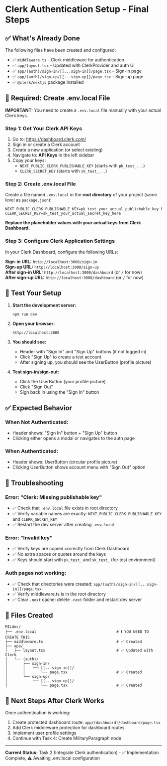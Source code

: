 # Clerk Authentication Setup - Final Steps

## ✅ What's Already Done

The following files have been created and configured:
- ✅ `middleware.ts` - Clerk middleware for authentication
- ✅ `app/layout.tsx` - Updated with ClerkProvider and auth UI
- ✅ `app/(auth)/sign-in/[[...sign-in]]/page.tsx` - Sign-in page
- ✅ `app/(auth)/sign-up/[[...sign-up]]/page.tsx` - Sign-up page
- ✅ `@clerk/nextjs` package installed

## 🔑 Required: Create .env.local File

**IMPORTANT:** You need to create a `.env.local` file manually with your actual Clerk keys.

### Step 1: Get Your Clerk API Keys

1. Go to: https://dashboard.clerk.com/
2. Sign in or create a Clerk account
3. Create a new application (or select existing)
4. Navigate to: **API Keys** in the left sidebar
5. Copy your keys:
   - `NEXT_PUBLIC_CLERK_PUBLISHABLE_KEY` (starts with `pk_test_...`)
   - `CLERK_SECRET_KEY` (starts with `sk_test_...`)

### Step 2: Create .env.local File

Create a file named `.env.local` in the **root directory** of your project (same level as `package.json`):

```env
NEXT_PUBLIC_CLERK_PUBLISHABLE_KEY=pk_test_your_actual_publishable_key_here
CLERK_SECRET_KEY=sk_test_your_actual_secret_key_here
```

**Replace the placeholder values with your actual keys from Clerk Dashboard.**

### Step 3: Configure Clerk Application Settings

In your Clerk Dashboard, configure the following URLs:

**Sign-in URL:** `http://localhost:3000/sign-in`  
**Sign-up URL:** `http://localhost:3000/sign-up`  
**After sign-in URL:** `http://localhost:3000/dashboard` (or `/` for now)  
**After sign-up URL:** `http://localhost:3000/dashboard` (or `/` for now)

## 🚀 Test Your Setup

1. **Start the development server:**
   ```bash
   npm run dev
   ```

2. **Open your browser:**
   ```
   http://localhost:3000
   ```

3. **You should see:**
   - Header with "Sign In" and "Sign Up" buttons (if not logged in)
   - Click "Sign Up" to create a test account
   - After signing up, you should see the UserButton (profile picture)

4. **Test sign-in/sign-out:**
   - Click the UserButton (your profile picture)
   - Click "Sign Out"
   - Sign back in using the "Sign In" button

## ✅ Expected Behavior

### When Not Authenticated:
- Header shows: "Sign In" button + "Sign Up" button
- Clicking either opens a modal or navigates to the auth page

### When Authenticated:
- Header shows: UserButton (circular profile picture)
- Clicking UserButton shows account menu with "Sign Out" option

## 🐛 Troubleshooting

### Error: "Clerk: Missing publishable key"
- ✅ Check that `.env.local` file exists in root directory
- ✅ Verify variable names are exactly: `NEXT_PUBLIC_CLERK_PUBLISHABLE_KEY` and `CLERK_SECRET_KEY`
- ✅ Restart the dev server after creating `.env.local`

### Error: "Invalid key"
- ✅ Verify keys are copied correctly from Clerk Dashboard
- ✅ No extra spaces or quotes around the keys
- ✅ Keys should start with `pk_test_` and `sk_test_` (for test environment)

### Auth pages not working:
- ✅ Check that directories were created: `app/(auth)/sign-in/[[...sign-in]]/page.tsx`
- ✅ Verify middleware.ts is in the root directory
- ✅ Clear `.next` cache: delete `.next` folder and restart dev server

## 📁 Files Created

```
MILdoc/
├── .env.local                                    # ❗ YOU NEED TO CREATE THIS
├── middleware.ts                                 # ✅ Created
├── app/
│   ├── layout.tsx                                # ✅ Updated with Clerk
│   └── (auth)/
│       ├── sign-in/
│       │   └── [[...sign-in]]/
│       │       └── page.tsx                      # ✅ Created
│       └── sign-up/
│           └── [[...sign-up]]/
│               └── page.tsx                      # ✅ Created
```

## 🎯 Next Steps After Clerk Works

Once authentication is working:
1. Create protected dashboard route: `app/(dashboard)/dashboard/page.tsx`
2. Add Clerk middleware protection for dashboard routes
3. Implement user profile settings
4. Continue with Task 4: Create MilitaryParagraph node

---

**Current Status:** Task 2 (Integrate Clerk authentication) - ✅ Implementation Complete, ⚠️ Awaiting .env.local configuration

